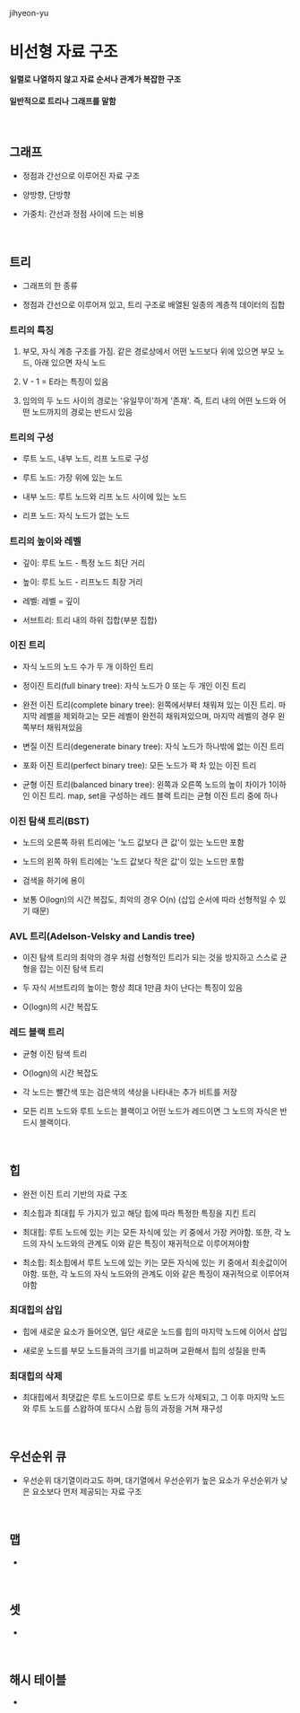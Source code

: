 jihyeon-yu

# 비선형 자료 구조

#### 일렬로 나열하지 않고 자료 순서나 관계가 복잡한 구조
#### 일반적으로 트리나 그래프를 말함

<br/>

## 그래프

- 정점과 간선으로 이루어진 자료 구조

- 양방향, 단방향 

- 가중치: 간선과 정점 사이에 드는 비용

<br/>

## 트리

- 그래프의 한 종류

- 정점과 간선으로 이루어져 있고, 트리 구조로 배열된 일종의 계층적 데이터의 집합

### 트리의 특징


1. 부모, 자식 계층 구조를 가짐. 같은 경로상에서 어떤 노드보다 위에 있으면 부모 노드, 아래 있으면 자식 노드

2. V - 1 = E라는 특징이 있음

3. 임의의 두 노드 사이의 경로는 '유일무이'하게 '존재'. 즉, 트리 내의 어떤 노드와 어떤 노드까지의 경로는 반드시 있음


### 트리의 구성


- 루트 노드, 내부 노드, 리프 노드로 구성

- 루트 노드: 가장 위에 있는 노드

- 내부 노드: 루트 노드와 리프 노드 사이에 있는 노드

- 리프 노드: 자식 노드가 없는 노드


### 트리의 높이와 레벨


- 깊이: 루트 노드 - 특정 노드 최단 거리

- 높이: 루트 노드 - 리프노드 최장 거리

- 레벨: 레벨 = 깊이

- 서브트리: 트리 내의 하위 집합(부분 집합)


### 이진 트리

- 자식 노드의 노드 수가 두 개 이하인 트리

- 정이진 트리(full binary tree): 자식 노드가 0 또는 두 개인 이진 트리

- 완전 이진 트리(complete binary tree): 왼쪽에서부터 채워져 있는 이진 트리. 마지막 레벨을 제외하고는 모든 레벨이 완전히 채워져있으며, 마지막 레벨의 경우 왼쪽부터 채워져있음

- 변질 이진 트리(degenerate binary tree): 자식 노드가 하나밖에 없는 이진 트리

- 포화 이진 트리(perfect binary tree): 모든 노드가 꽉 차 있는 이진 트리

- 균형 이진 트리(balanced binary tree): 왼쪽과 오른쪽 노드의 높이 차이가 1이하인 이진 트리. map, set을 구성하는 레드 블랙 트리는 균형 이진 트리 중에 하나


### 이진 탐색 트리(BST)

- 노드의 오른쪽 하위 트리에는 '노드 값보다 큰 값'이 있는 노드만 포함

- 노드의 왼쪽 하위 트리에는 '노드 값보다 작은 값'이 있는 노드만 포함

- 검색을 하기에 용이

- 보통 O(logn)의 시간 복잡도, 최악의 경우 O(n) (삽입 순서에 따라 선형적일 수 있기 때문)


### AVL 트리(Adelson-Velsky and Landis tree)

- 이진 탐색 트리의 최악의 경우 처럼 선형적인 트리가 되는 것을 방지하고 스스로 균형을 잡는 이진 탐색 트리

- 두 자식 서브트리의 높이는 항상 최대 1만큼 차이 난다는 특징이 있음

- O(logn)의 시간 복잡도


### 레드 블랙 트리

- 균형 이진 탐색 트리

- O(logn)의 시간 복잡도

- 각 노드는 빨간색 또는 검은색의 색상을 나타내는 추가 비트를 저장

- 모든 리프 노드와 루트 노드는 블랙이고 어떤 노드가 레드이면 그 노드의 자식은 반드시 블랙이다.

<br/>

## 힙

- 완전 이진 트리 기반의 자료 구조

- 최소힙과 최대힙 두 가지가 있고 해당 힙에 따라 특정한 특징을 지킨 트리

- 최대힙: 루트 노드에 있는 키는 모든 자식에 있는 키 중에서 가장 커야함. 또한, 각 노드의 자식 노드와의 관계도 이와 같은 특징이 재귀적으로 이루어져야함

- 최소힙: 최소힙에서 루트 노드에 있는 키는 모든 자식에 있는 키 중에서 최솟값이어야함. 또한, 각 노드의 자식 노드와의 관계도 이와 같은 특징이 재귀적으로 이루어져야함

### 최대힙의 삽입

- 힙에 새로운 요소가 들어오면, 일단 새로운 노드를 힙의 마지막 노드에 이어서 삽입

- 새로운 노드를 부모 노드들과의 크기를 비교하며 교환해서 힙의 성질을 만족

### 최대힙의 삭제

- 최대힙에서 최댓값은 루트 노드이므로 루트 노드가 삭제되고, 그 이후 마지막 노드와 루트 노드를 스왑하여 또다시 스왑 등의 과정을 거쳐 재구성

<br/>


## 우선순위 큐

- 우선순위 대기열이라고도 하며, 대기열에서 우선순위가 높은 요소가 우선순위가 낮은 요소보다 먼저 제공되는 자료 구조

<br/>

## 맵

- 

<br/>

## 셋

- 

<br/>

## 해시 테이블

- 
